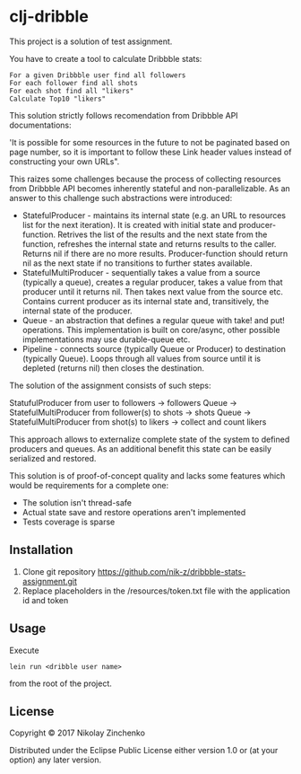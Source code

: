 # clj-dribble

This project is a solution of test assignment.

You have to create a tool to calculate Dribbble stats:

    For a given Dribbble user find all followers
    For each follower find all shots
    For each shot find all "likers"
    Calculate Top10 "likers"

This solution strictly follows recomendation from Dribbble API documentations: 

'It is possible for some resources in the future to not be paginated based on page number, so it is important to follow these Link header values instead of constructing your own URLs". 

This raizes some challenges because the process of collecting resources from Dribbble API becomes inherently stateful and non-parallelizable. As an answer to this challenge such abstractions were introduced:

* StatefulProducer -  maintains its internal state (e.g. an URL to resources list for the next iteration). It is created with initial state and producer-function. Retrives the list of the results and the next state from the function, refreshes the internal state and returns results to the caller. Returns nil if there are no more results. Producer-function should return nil as the next state if no transitions to further states available.
* StatefulMultiProducer - sequentially takes a value from a source (typically a queue), creates a regular producer, takes a value from that producer until it returns nil. Then takes next value from the source etc. Contains current producer as its internal state and, transitively, the internal state of the producer. 
* Queue - an abstraction that defines a regular queue with take! and put! operations. This implementation is built on core/async, other possible implementations may use durable-queue etc.
* Pipeline - connects source (typically Queue or Producer) to destination (typically Queue). Loops through all values from source until it is depleted (returns nil) then closes the destination.

 The solution of the assignment consists of such steps:
 
 StatufulProducer from user to followers -> followers Queue -> StatefulMultiProducer from follower(s) to shots -> shots Queue -> StatefulMultiProducer from shot(s) to likers -> collect and count likers
 
 This approach allows to externalize complete state of the system to defined producers and queues. As an additional benefit this state can be easily serialized and restored.
 
 This solution is of proof-of-concept quality and lacks some features which would be requirements for a complete one:
 
* The solution isn't thread-safe
* Actual state save and restore operations aren't implemented
* Tests coverage is sparse
 
## Installation

1. Clone git repository https://github.com/nik-z/dribbble-stats-assignment.git
2. Replace placeholders in the <project root>/resources/token.txt file with the application id and token

## Usage

Execute 

    lein run <dribble user name>

from the root of the project.

## License

Copyright © 2017 Nikolay Zinchenko

Distributed under the Eclipse Public License either version 1.0 or (at
your option) any later version.
